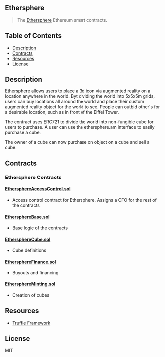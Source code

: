 ## Ethersphere

> The [Ethersphere](https://ethersphe.re/) Ethereum smart contracts.

## Table of Contents

* [Description](#description)
* [Contracts](#contracts)
* [Resources](#resources)
* [License](#license)


## Description
Ethersphere allows users to place a 3d icon via augmented reality on a location anywhere in the world. Byt dividing the
world into 5x5x5m grids, users can buy locations all around the world and place their custom augmented reality object
for the world to see. People can outbid other's for a desirable location, such as in front of the Eiffel Tower.

The contract uses ERC721 to divide the world into non-fungible cube for users to purchase. A user can use the 
ethersphere.am interface to easily purchase a cube. 

The owner of a cube can now purchase on object on a cube and sell a cube.

## Contracts
### Ethersphere Contracts
#### [EthersphereAccessControl.sol](https://github.com/shanefontaine/ethersphere-contracts/blob/master/contracts/EthersphereAccessControl.sol)
- Access control contract for Ethersphere. Assigns a CFO for the rest of the contracts

#### [EthersphereBase.sol](https://github.com/shanefontaine/ethersphere-contracts/blob/master/contracts/EthersphereBase.sol)
- Base logic of the contracts

#### [EthersphereCube.sol](https://github.com/shanefontaine/ethersphere-contracts/blob/master/contracts/EthersphereCube.sol)
- Cube definitions

#### [EthersphereFinance.sol](https://github.com/shanefontaine/ethersphere-contracts/blob/master/contracts/EthersphereFinance.sol)
- Buyouts and financing

#### [EthersphereMinting.sol](https://github.com/shanefontaine/ethersphere-contracts/blob/master/contracts/EthersphereMinting.sol)
- Creation of cubes

## Resources

- [Truffle Framework](http://truffleframework.com/)

## License

MIT

